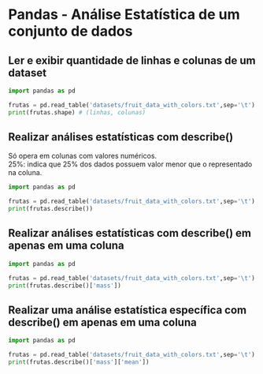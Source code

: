 # Pandas - Análise Estatística de um conjunto de dados

## Ler e exibir quantidade de linhas e colunas de um dataset

~~~python
import pandas as pd

frutas = pd.read_table('datasets/fruit_data_with_colors.txt',sep='\t')
print(frutas.shape) # (linhas, colunas)
~~~

## Realizar análises estatísticas com describe()

Só opera em colunas com valores numéricos.  
25%: indica que 25% dos dados possuem valor menor que o representado na coluna.  

~~~python
import pandas as pd

frutas = pd.read_table('datasets/fruit_data_with_colors.txt',sep='\t')
print(frutas.describe())
~~~

## Realizar análises estatísticas com describe() em apenas em uma coluna

~~~python
import pandas as pd

frutas = pd.read_table('datasets/fruit_data_with_colors.txt',sep='\t')
print(frutas.describe()['mass']) 
~~~

## Realizar uma análise estatística específica com describe() em apenas em uma coluna

~~~python
import pandas as pd

frutas = pd.read_table('datasets/fruit_data_with_colors.txt',sep='\t')
print(frutas.describe()['mass']['mean']) 
~~~